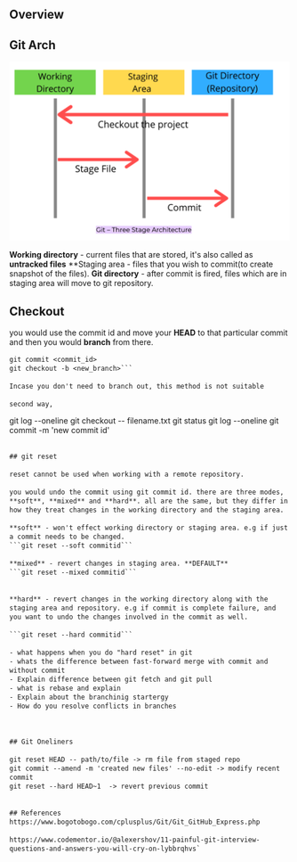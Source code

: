 ## Overview

## Git Arch

![git architecture](../images/git_three_tier_arch.png)

**Working directory** - current files that are stored, it's also called as **untracked files**
**Staging area - files that you wish to commit(to create snapshot of the files).
**Git directory** - after commit is fired, files which are in staging area will move to git repository.
    
## Checkout
you would use the commit id and move your **HEAD** to that particular commit and then you would **branch** from there. 

```
git commit <commit_id>
git checkout -b <new_branch>```

Incase you don't need to branch out, this method is not suitable

second way,

```
git log --oneline
git checkout <commit-id> -- filename.txt
git status
git log --oneline
git commit -m 'new commit id'
```

## git reset

reset cannot be used when working with a remote repository. 

you would undo the commit using git commit id. there are three modes, **soft**, **mixed** and **hard**. all are the same, but they differ in how they treat changes in the working directory and the staging area. 

**soft** - won't effect working directory or staging area. e.g if just a commit needs to be changed. 
```git reset --soft commitid```

**mixed** - revert changes in staging area. **DEFAULT** 
```git reset --mixed commitid```


**hard** - revert changes in the working directory along with the staging area and repository. e.g if commit is complete failure, and you want to undo the changes involved in the commit as well.

```git reset --hard commitid```

- what happens when you do "hard reset" in git
- whats the difference between fast-forward merge with commit and without commit
- Explain difference between git fetch and git pull
- what is rebase and explain
- Explain about the branchinig startergy
- How do you resolve conflicts in branches



## Git Oneliners

git reset HEAD -- path/to/file -> rm file from staged repo
git commit --amend -m 'created new files' --no-edit -> modify recent commit
git reset --hard HEAD~1  -> revert previous commit


## References
https://www.bogotobogo.com/cplusplus/Git/Git_GitHub_Express.php

https://www.codementor.io/@alexershov/11-painful-git-interview-questions-and-answers-you-will-cry-on-lybbrqhvs`
